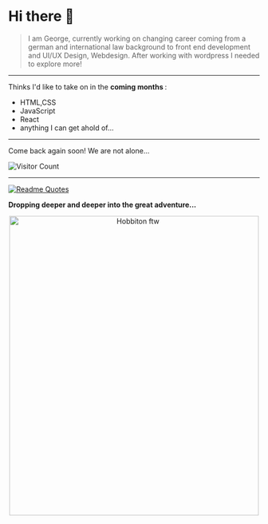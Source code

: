 # Hi there 👋

> I am George, currently working on changing career coming from a german and international law background to front end development and UI/UX Design, Webdesign. After working with wordpress I needed to explore more!


--- 

Thinks I'd like to take on in the <b> coming months </b>:
- HTML,CSS
- JavaScript
- React
- anything I can get ahold of... 
--- 

Come back again soon! We are not alone...

![Visitor Count](https://profile-counter.glitch.me/{GeBon22}/count.svg)

---
[![Readme Quotes](https://quotes-github-readme.vercel.app/api?type=horizontal&theme=dark)](https://github.com/piyushsuthar/github-readme-quotes)

<b>Dropping deeper and deeper into the great adventure...</b>

<p align="center">
<img src="https://images.unsplash.com/photo-1590002893558-64f0d58dcca4?ixlib=rb-1.2.1&ixid=MnwxMjA3fDB8MHxwaG90by1wYWdlfHx8fGVufDB8fHx8&auto=format&fit=crop&w=687&q=80" width="500" height="600" alt="Hobbiton ftw">
</p>
